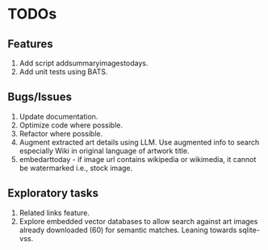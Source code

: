 # TODOs

## Features

1. Add script addsummaryimagestodays.
1. Add unit tests using BATS.

## Bugs/Issues

1. Update documentation.
1. Optimize code where possible.
1. Refactor where possible.
1. Augment extracted art details using LLM. Use augmented info to search especially Wiki in original language of artwork title.
1. embedarttoday - if image url contains wikipedia or wikimedia, it cannot be watermarked i.e., stock image.

## Exploratory tasks

1. Related links feature.
1. Explore embedded vector databases to allow search against art images already downloaded (60) for semantic matches. Leaning towards sqlite-vss.
